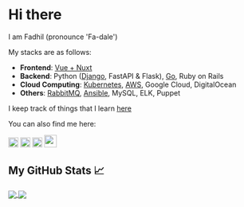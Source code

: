 
# Hi there

I am Fadhil (pronounce 'Fa-dale')

My stacks are as follows:
* **Frontend**: [Vue + Nuxt](https://fadhil-blog.dev/tags/nuxt)
* **Backend**: Python ([Django](https://fadhil-blog.dev/tags/django), FastAPI & Flask), [Go](https://fadhil-blog.dev/tags/golang), Ruby on Rails
* **Cloud Computing**: [Kubernetes](https://fadhil-blog.dev/tags/kubernetes), [AWS](https://verify.acloud.guru/4A968CDFC398), Google Cloud, DigitalOcean
* **Others**: [RabbitMQ](https://fadhil-blog.dev/tags/message-queue), [Ansible](https://verify.acloud.guru/EE90B7C9B544), MySQL, ELK, Puppet

I keep track of things that I learn [here](https://github.com/sdil/learning)

You can also find me here:

[<img src='https://cdn.jsdelivr.net/npm/simple-icons@3.0.1/icons/linkedin.svg' alt='linkedin' height='20'>](https://www.linkedin.com/in/fadhilyaacob/) [<img src='https://cdn.jsdelivr.net/npm/simple-icons@3.0.1/icons/twitter.svg' alt='twitter' height='20'>](https://twitter.com/@sdil) [<img src='https://cdn.jsdelivr.net/npm/simple-icons@3.0.1/icons/icloud.svg' alt='website' height='20'>](https://fadhil-blog.dev) [<img src='https://cdn.jsdelivr.net/npm/simple-icons@3.0.1/icons/medium.svg' alt='website' height='25'>](https://medium.com/@fadhilyaacob)

## My GitHub Stats &#x1f4c8;

<a href="https://github.com/sdil/sdil">
  <img align="center" src="https://github-readme-stats.vercel.app/api/top-langs/?username=sdil&hide=html,css" />
</a>
<a href="https://github.com/sdil/sdil">
  <img align="center" src="https://github-readme-stats.vercel.app/api?username=sdil&show_icons=true&line_height=27&count_private=true" />
</a>

